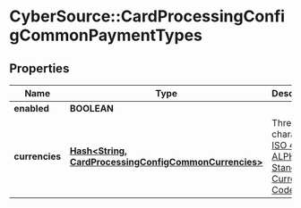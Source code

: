 # CyberSource::CardProcessingConfigCommonPaymentTypes

## Properties
Name | Type | Description | Notes
------------ | ------------- | ------------- | -------------
**enabled** | **BOOLEAN** |  | [optional] 
**currencies** | [**Hash&lt;String, CardProcessingConfigCommonCurrencies&gt;**](CardProcessingConfigCommonCurrencies.md) | Three-character [ISO 4217 ALPHA-3 Standard Currency Codes.](http://apps.cybersource.com/library/documentation/sbc/quickref/currencies.pdf) | [optional] 


